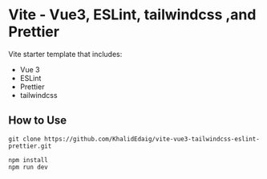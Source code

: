 # Vite - Vue3, ESLint, tailwindcss ,and Prettier

Vite starter template that includes:

- Vue 3
- ESLint
- Prettier
- tailwindcss

## How to Use

```
git clone https://github.com/KhalidEdaig/vite-vue3-tailwindcss-eslint-prettier.git
```

```
npm install
npm run dev
```

